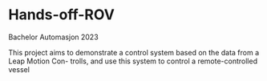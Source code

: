 # Hands-off-ROV
Bachelor Automasjon 2023

This project aims to demonstrate a control system based on the data from a Leap Motion Con-
trolls, and use this system to control a remote-controlled vessel
